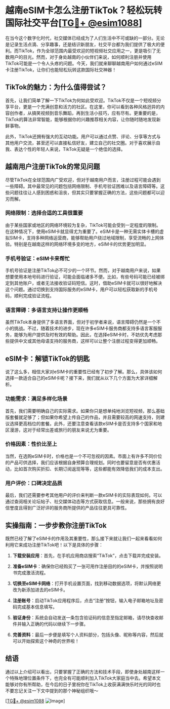 # 越南eSIM卡怎么注册TikTok？轻松玩转国际社交平台[[TG💪+ @esim1088](https://t.me/s/esim1088)]

在当今这个数字化时代，社交媒体已经成为了人们生活中不可或缺的一部分。无论是记录生活点滴、分享趣事，还是结识新朋友，社交平台都为我们提供了极大的便利。而TikTok，作为全球范围内最受欢迎的短视频社交应用之一，更是吸引了无数用户的目光。然而，对于身处越南的小伙伴们来说，如何顺利注册并使用TikTok可能是一个令人头疼的问题。今天，我们就来聊聊越南用户如何通过eSIM卡注册TikTok，让你们也能轻松玩转这款国际社交神器！

## TikTok的魅力：为什么值得尝试？

首先，让我们简单了解一下TikTok为何如此受欢迎。TikTok不仅是一个短视频分享平台，更是一个充满创意和活力的社区。在这里，你可以看到各种风格迥异的内容创作者，从搞笑视频到音乐舞蹈，再到生活小技巧，应有尽有。更重要的是，TikTok的算法非常智能，能够根据你的兴趣推荐相关内容，让你随时随地发现新鲜事物。

此外，TikTok还拥有强大的互动功能。用户可以通过点赞、评论、分享等方式与其他用户交流，甚至还可以直接私信好友，建立自己的社交圈。对于喜欢展示自我、表达个性的年轻人来说，TikTok无疑是一个绝佳的选择。

## 越南用户注册TikTok的常见问题

尽管TikTok在全球范围内广受欢迎，但对于越南用户而言，注册过程可能会遇到一些障碍。其中最常见的问题包括网络限制、手机号验证困难以及语言障碍等。这些问题往往让人感到困惑和沮丧，但其实只要掌握正确的方法，这些问题都可以迎刃而解。

### 网络限制：选择合适的工具很重要

由于某些国家或地区的网络环境较为复杂，TikTok可能会受到一定程度的限制。在这种情况下，使用eSIM卡就显得尤为重要了。eSIM卡是一种无需实体卡槽的虚拟SIM卡，支持多种网络运营商，能够帮助用户绕过地域限制，享受流畅的上网体验。特别是在越南这样的网络环境多变的地方，eSIM卡的优势更加明显。

### 手机号验证：eSIM卡来帮忙

手机号验证是注册TikTok必不可少的一个环节。然而，对于越南用户来说，如果想要使用本地号码进行验证，可能会面临诸多不便。比如，有些号码可能已经被绑定到其他账户，或者无法接收验证码短信。这时，借助eSIM卡就可以很好地解决这个问题。通过切换到支持国际服务的eSIM卡，用户可以轻松获取新的手机号码，顺利完成验证流程。

### 语言障碍：多语言支持让操作更顺畅

虽然TikTok本身提供了多语言界面，但对于初学者来说，语言障碍仍然是一个不小的挑战。不过，随着技术的进步，现在许多eSIM卡服务商都支持多语言客服服务，能够为用户提供及时有效的帮助。因此，在选择eSIM卡时，不妨优先考虑那些提供中文或其他母语支持的服务商，这样可以让整个注册过程变得更加顺畅。

## eSIM卡：解锁TikTok的钥匙

说了这么多，相信大家对eSIM卡的重要性已经有了初步了解。那么，具体该如何选择一款适合自己的eSIM卡呢？接下来，我们就从以下几个方面为大家详细解析。

### 功能需求：满足多样化场景

首先，我们需要明确自己的实际需求。如果你只是想单纯地浏览短视频，那么基础版套餐就足够了；但如果你希望上传自己的作品，并且需要较高的网速支持，则建议选择更高档位的套餐。此外，还要注意查看该款eSIM卡是否支持多个国家和地区漫游，这对于经常出差或旅行的朋友来说尤为重要。

### 价格因素：性价比至上

当然，在选购eSIM卡时，价格也是一个不可忽视的因素。市面上有许多不同价位的产品可供选择，我们应该根据自身预算合理规划。同时也要留意是否有优惠活动，比如首次购买折扣、长期订阅返现等等，这些都能有效降低我们的成本支出。

### 用户评价：口碑决定品质

最后，我们还需要参考其他用户的评价来判断一款eSIM卡的实际表现如何。可以通过查阅相关论坛帖子、社交媒体动态等方式获取信息。一般来说，那些拥有良好信誉度且得到广泛好评的服务商所提供的产品往往更具可靠性。

## 实操指南：一步步教你注册TikTok

既然已经了解了eSIM卡的作用及其重要性，那么接下来就让我们一起来看看如何利用它来成功注册TikTok吧！以下是具体的步骤：

1. **下载安装应用**：首先，在手机应用商店搜索“TikTok”，点击下载并完成安装。
   
2. **准备eSIM卡**：确保你已经购买了一张可用作注册目的的eSIM卡，并按照说明书完成激活流程。

3. **切换至eSIM卡网络**：打开手机设置页面，找到移动数据选项，将默认网络更改为新添加进去的eSIM卡。

4. **注册账号**：启动TikTok应用程序后，点击“注册”按钮，输入电子邮箱地址及密码完成基本信息填写。

5. **验证身份**：系统会自动发送一条包含验证码的信息至指定邮箱，请尽快查收邮件并输入正确的代码以继续下一步骤。

6. **完善资料**：最后一步便是填写个人资料部分，包括头像、昵称等内容，然后就可以开始探索这个神奇的世界啦！

## 结语

通过以上介绍可以看出，只要掌握了正确的方法和技术手段，即使身处越南这样一个特殊地理位置条件下，也完全有可能顺利加入TikTok大家庭当中去。希望本文能够对你有所帮助，在今后的日子里祝你在TikTok上收获满满快乐时光的同时也不要忘记关注一下文中提到的那个神秘组织哦～

[[TG💪+ @esim1088](https://t.me/s/esim1088) ![Image](https://i.postimg.cc/4NQfJmqS/Snipaste-2025-05-13-00-14-12.png)]
